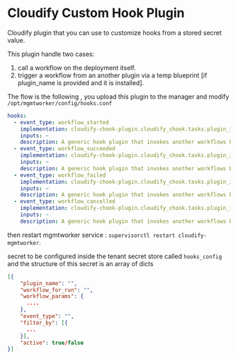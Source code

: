 Cloudify Custom Hook Plugin
========================

Cloudify plugin that you can use to customize hooks from a stored secret value.

This plugin handle two cases:

1. call a workflow on the deployment itself.
2. trigger a workflow from an another plugin via a temp blueprint [if plugin_name is provided and it is installed].

The flow is the following , you upload this plugin to the manager and modify `/opt/mgmtworker/config/hooks.conf`

```yaml
hooks:
  - event_type: workflow_started
    implementation: cloudify-chook-plugin.cloudify_chook.tasks.plugin_invoker
    inputs: ~
    description: A generic hook plugin that invokes another workflows based on secrets setup.
  - event_type: workflow_succeeded
    implementation: cloudify-chook-plugin.cloudify_chook.tasks.plugin_invoker
    inputs: ~
    description: A generic hook plugin that invokes another workflows based on secrets setup.
  - event_type: workflow_failed
    implementation: cloudify-chook-plugin.cloudify_chook.tasks.plugin_invoker
    inputs: ~
    description: A generic hook plugin that invokes another workflows based on secrets setup.
  - event_type: workflow_cancelled
    implementation: cloudify-chook-plugin.cloudify_chook.tasks.plugin_invoker
    inputs: ~
    description: A generic hook plugin that invokes another workflows based on secrets setup.
```

then restart mgmtworker service : `supervisorctl restart cloudify-mgmtworker`.

secret to be configured inside the tenant secret store called `hooks_config` and the structure of this secret is an array of dicts

```json
[{
    "plugin_name": "",
    "workflow_for_run": "",
    "workflow_params": {
      ....
    },
    "event_type": "",
    "filter_by": [{
      ...
    }],
    "active": true/false
}]
```
